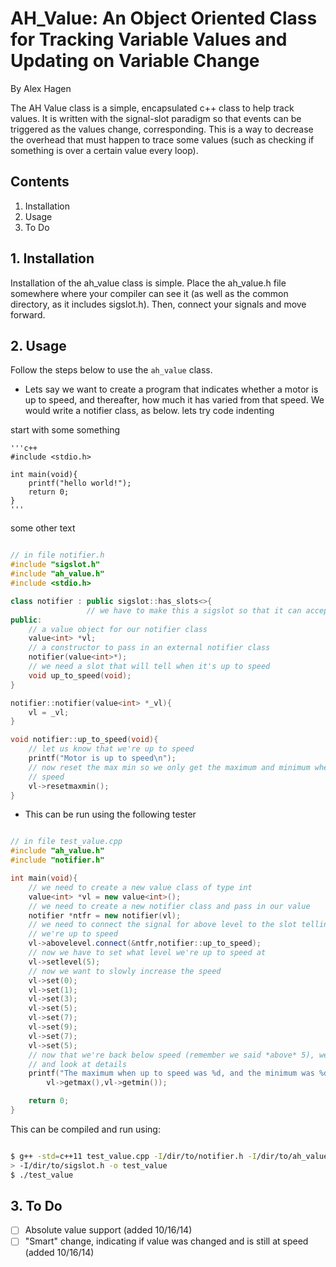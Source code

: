 # AH_Value: An Object Oriented Class for Tracking Variable Values and Updating on Variable Change

By Alex Hagen

The AH Value class is a simple, encapsulated c++ class to help track values.  It is written with the signal-slot paradigm so that events can be triggered as the values change, corresponding.  This is a way to decrease the overhead that must happen to trace some values (such as checking if something is over a certain value every loop).

## Contents
1. Installation
2. Usage
3. To Do

## 1. Installation
Installation of the ah_value class is simple.  Place the ah_value.h file somewhere where your compiler can see it (as well as the common directory, as it includes sigslot.h).  Then, connect your signals and move forward.

## 2. Usage
Follow the steps below to use the `ah_value` class.

* Lets say we want to create a program that indicates whether a motor is up to speed, and thereafter, how much it has varied from that speed.  We would write a notifier class, as below.
lets try code indenting

start with some something

    '''c++
    #include <stdio.h>
    
    int main(void){
    	printf("hello world!");
    	return 0;
    }
    '''

some other text

```c++

// in file notifier.h
#include "sigslot.h"
#include "ah_value.h"
#include <stdio.h>

class notifier : public sigslot::has_slots<>{
				 // we have to make this a sigslot so that it can accept slots
public:
	// a value object for our notifier class
	value<int> *vl;
	// a constructor to pass in an external notifier class
	notifier(value<int>*);
	// we need a slot that will tell when it's up to speed
	void up_to_speed(void);
}

notifier::notifier(value<int> *_vl){
	vl = _vl;
}

void notifier::up_to_speed(void){
	// let us know that we're up to speed
	printf("Motor is up to speed\n");
	// now reset the max min so we only get the maximum and minimum when up to 
	// speed
	vl->resetmaxmin();
}
```

* This can be run using the following tester

```c++

// in file test_value.cpp
#include "ah_value.h"
#include "notifier.h"

int main(void){
	// we need to create a new value class of type int
	value<int> *vl = new value<int>();
	// we need to create a new notifier class and pass in our value
	notifier *ntfr = new notifier(vl);
	// we need to connect the signal for above level to the slot telling us
	// we're up to speed
	vl->abovelevel.connect(&ntfr,notifier::up_to_speed);
	// now we have to set what level we're up to speed at
	vl->setlevel(5);
	// now we want to slowly increase the speed
	vl->set(0);
	vl->set(1);
	vl->set(3);
	vl->set(5);
	vl->set(7);
	vl->set(9);
	vl->set(7);
	vl->set(5);
	// now that we're back below speed (remember we said *above* 5), we can end 
	// and look at details
	printf("The maximum when up to speed was %d, and the minimum was %d.\n", \
		vl->getmax(),vl->getmin());

	return 0;
}
```

This can be compiled and run using:

```bash

$ g++ -std=c++11 test_value.cpp -I/dir/to/notifier.h -I/dir/to/ah_value.h \
> -I/dir/to/sigslot.h -o test_value
$ ./test_value
```

## 3. To Do
- [ ] Absolute value support (added 10/16/14)
- [ ] "Smart" change, indicating if value was changed and is still at speed (added 10/16/14)